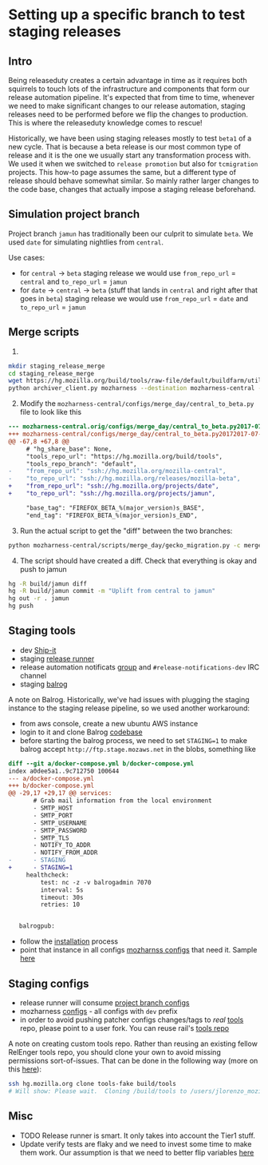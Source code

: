 # Setting up a specific branch to test staging releases

## Intro
Being releaseduty creates a certain advantage in time as it requires both squirrels to touch lots of the infrastructure and
components that form our release automation pipeline. It's expected that from time to time, whenever we need
to make significant changes to our release automation, staging releases need to be performed before we flip the changes to
production. This is where the releaseduty knowledge comes to rescue!

Historically, we have been using staging releases mostly to test `beta1` of a new cycle. That is because a beta release is our most
common type of release and it is the one we usually start any transformation process with. We used it when we switched to `release
promotion` but also for `tcmigration` projects. This how-to page assumes the same, but a different type of release should behave somewhat
similar. So mainly rather larger changes to the code base, changes that actually impose a staging release beforehand.

## Simulation project branch

Project branch `jamun` has traditionally been our culprit to simulate `beta`. We used `date` for simulating nightlies from `central`.

Use cases:
- for `central` -> `beta` staging release we would use `from_repo_url` = `central`  and `to_repo_url` = `jamun`
- for `date` -> `central` -> `beta` (stuff that lands in `central` and right after that goes in `beta`) staging release we would use `from_repo_url` = `date`  and `to_repo_url` = `jamun`

## Merge scripts

1.
```sh
mkdir staging_release_merge
cd staging_release_merge
wget https://hg.mozilla.org/build/tools/raw-file/default/buildfarm/utils/archiver_client.py
python archiver_client.py mozharness --destination mozharness-central --repo mozilla-central --rev default --debug  # Central must be used against every branch
```

2. Modify the `mozharness-central/configs/merge_day/central_to_beta.py` file to look like this
```diff
--- mozharness-central.orig/configs/merge_day/central_to_beta.py2017-07-10 06:26:15.000000000 -0400
+++ mozharness-central/configs/merge_day/central_to_beta.py20172017-07-10 09:53:01.838515927 -0400
@@ -67,8 +67,8 @@
     # "hg_share_base": None,
     "tools_repo_url": "https://hg.mozilla.org/build/tools",
     "tools_repo_branch": "default",
-    "from_repo_url": "ssh://hg.mozilla.org/mozilla-central",
-    "to_repo_url": "ssh://hg.mozilla.org/releases/mozilla-beta",
+    "from_repo_url": "ssh://hg.mozilla.org/projects/date",
+    "to_repo_url": "ssh://hg.mozilla.org/projects/jamun",

     "base_tag": "FIREFOX_BETA_%(major_version)s_BASE",
     "end_tag": "FIREFOX_BETA_%(major_version)s_END",
```

3. Run the actual script to get the "diff" between the two branches:
```sh
python mozharness-central/scripts/merge_day/gecko_migration.py -c merge_day/central_to_beta.py
```

4. The script should have created a diff. Check that everything is okay and push to jamun
```sh
hg -R build/jamun diff
hg -R build/jamun commit -m "Uplift from central to jamun"
hg out -r . jamun
hg push
```

## Staging tools

- dev [Ship-it](https://ship-it-dev.allizom.org/)
- staging [release runner](https://dxr.mozilla.org/build-central/rev/5f83e0516fc449586bbce4db4eb759f6cede8781/puppet/manifests/moco-nodes.pp#633)
- release automation notificats [group](https://groups.google.com/a/mozilla.com/forum/?hl=en#!forum/release-automation-notifications-dev) and `#release-notifications-dev` IRC channel
- staging [balrog](https://balrog-admin.stage.mozaws.net/)

A note on Balrog. Historically, we've had issues with plugging the staging instance to
the staging release pipeline, so we used another workaround:
- from aws console, create a new ubuntu AWS instance
- login to it and clone Balrog [codebase](https://github.com/mozilla/balrog)
- before starting the balrog process, we need to set `STAGING=1` to make balrog accept `http://ftp.stage.mozaws.net` in the blobs, something like
```diff
diff --git a/docker-compose.yml b/docker-compose.yml
index a0dee5a1..9c712750 100644
--- a/docker-compose.yml
+++ b/docker-compose.yml
@@ -29,17 +29,17 @@ services:
       # Grab mail information from the local environment
       - SMTP_HOST
       - SMTP_PORT
       - SMTP_USERNAME
       - SMTP_PASSWORD
       - SMTP_TLS
       - NOTIFY_TO_ADDR
       - NOTIFY_FROM_ADDR
-      - STAGING
+      - STAGING=1
     healthcheck:
         test: nc -z -v balrogadmin 7070
         interval: 5s
         timeout: 30s
         retries: 10


   balrogpub:
```
- follow the [installation](https://github.com/mozilla/balrog#installation) process
- point that instance in all configs [mozharnss configs](https://dxr.mozilla.org/mozilla-central/source/testing/mozharness/configs/releases/) that need it. Sample [here](https://dxr.mozilla.org/mozilla-central/rev/7d2e89fb92331d7e4296391213c1e63db628e046/testing/mozharness/configs/releases/dev_updates_firefox_beta.py#23)

## Staging configs

- release runner will consume [project branch configs](https://dxr.mozilla.org/build-central/rev/92614acc90330edf360d97d8575b7e917ddc43b2/buildbot-configs/mozilla/project_branches.py#114)
- mozharness [configs](https://dxr.mozilla.org/mozilla-central/source/testing/mozharness/configs/releases/) - all configs with `dev` prefix
- in order to avoid pushing patcher configs changes/tags to *real* [tools](http://hg.mozilla.org/build/tools/) repo, please point to a user fork. You can reuse rail's [tools repo](https://hg.mozilla.org/users/raliiev_mozilla.com/tools-fake/)

A note on creating custom tools repo.
Rather than reusing an existing fellow RelEnger tools repo, you should clone your own to avoid missing permissions sort-of-issues.
That can be done in the following way (more on this [here](https://wiki.mozilla.org/Release:Release_Automation_on_Mercurial:Staging_Specific_Notes#Setup_staging_repos)):

```sh
ssh hg.mozilla.org clone tools-fake build/tools
# Will show: Please wait.  Cloning /build/tools to /users/jlorenzo_mozilla.com/tools-fake
```


## Misc

- TODO Release runner is smart. It only takes into account the Tier1 stuff.
- Update verify tests are flaky and we need to invest some time to make them work. Our assumption is that we need to better flip variables [here](https://dxr.mozilla.org/mozilla-central/rev/7d2e89fb92331d7e4296391213c1e63db628e046/testing/mozharness/configs/releases/dev_updates_firefox_beta.py)
